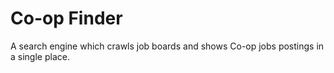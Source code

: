 # Co-op Finder
A search engine which crawls job boards and shows Co-op jobs postings in a single place.
